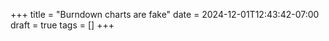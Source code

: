 +++
title = "Burndown charts are fake"
date = 2024-12-01T12:43:42-07:00
draft = true
tags = []
+++




